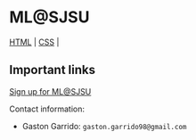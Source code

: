 # ML@SJSU
<p>
<a href="/html/">HTML</a> |
<a href="/css/">CSS</a> | 
<p>

## Important links
<a href="https://docs.google.com/forms/d/e/1FAIpQLSePkD5O-81AGgtwxGZSegI2_rq0Ic5o7R9KgyOplnd-yCxa9Q/viewform/" target="_blank">Sign up for ML@SJSU</a>

<footer>
  <p> Contact information:<br>
   <ul>
   <li> Gaston Garrido: <code>gaston.garrido98@gmail.com</code></p>
  </ul>
</footer>
